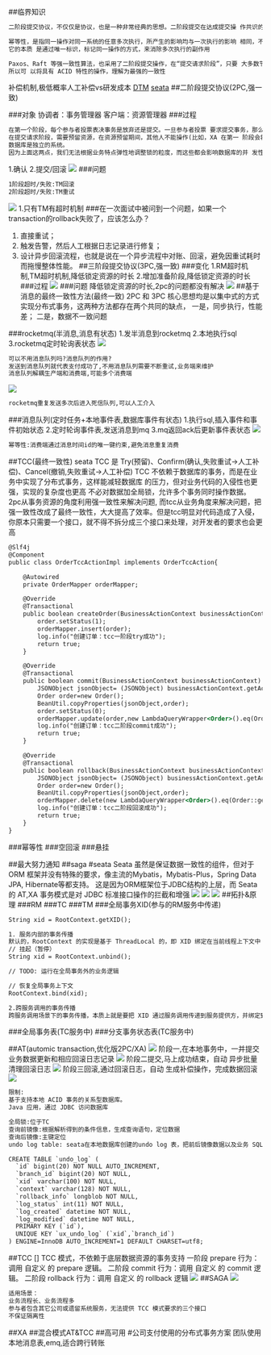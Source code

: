 ##临界知识
```asp
二阶段提交协议，不仅仅是协议，也是一种非常经典的思想。二阶段提交在达成提交操 作共识的算法中应用广泛，比如 XA 协议、TCC、Paxos、Raft 等   

幂等性，是指同一操作对同一系统的任意多次执行，所产生的影响均与一次执行的影响 相同，不会因为多次执行而产生副作用。常见的实现方法有 Token、索引等。
它的本质 是通过唯一标识，标记同一操作的方式，来消除多次执行的副作用  

Paxos、Raft 等强一致性算法，也采用了二阶段提交操作，在“提交请求阶段”，只要 大多数节点确认就可以，而具有 ACID 特性的事务，则要求全部节点确认可以。
所以可 以将具有 ACID 特性的操作，理解为最强的一致性
```
补偿机制,极低概率人工补偿vs研发成本
[](https://zhuanlan.zhihu.com/p/387487859)
[DTM](https://github.com/dtm-labs/dtm)
[seata](https://github.com/seata/seata)
[](https://www.cnblogs.com/jajian/p/10014145.html)
##二阶段提交协议(2PC,强一致)

###对象
协调者：事务管理器
客户端：资源管理器
###过程
```asp
在第一个阶段，每个参与者投票表决事务是放弃还是提交。一旦参与者投票 要求提交事务，那么就不允许放弃事务
在提交请求阶段，需要预留资源，在资源预留期间，其他人不能操作(比如，XA 在第一 阶段会将相关资源锁定);
数据库是独立的系统。
因为上面这两点，我们无法根据业务特点弹性地调整锁的粒度，而这些都会影响数据库的并 发性能
```
1.确认
2.提交/回滚
![](.z_01_分布式_临界知识_分布式事务(consistency)_二阶段提交_TCC_最强一致性_images/c664477e.png)
###问题
```asp
1阶段超时/失败:TM回滚
2阶段超时/失败:TM重试
```
![](.z_01_分布式_临界知识_分布式事务(consistency)_二阶段提交_TCC_最强一致性_images/24476356.png)
1.只有TM有超时机制
###在一次面试中被问到一个问题，如果一个transaction的rollback失败了，应该怎么办？
1. 直接重试；
2. 触发告警，然后人工根据日志记录进行修复；
3. 设计异步回滚流程，也就是说在一个异步流程中对账、回滚，避免因重试耗时而拖慢整体性能。
##三阶段提交协议(3PC,强一致)
[](https://juejin.cn/post/6844903621495111688)
[](https://time.geekbang.org/column/article/144970)
###变化
1.RM超时机制,TM超时机制,降低锁定资源的时长
2.增加准备阶段,降低锁定资源的时长
###过程
![](.z_01_分布式_临界知识_分布式事务(consistency)_二阶段提交_TCC_最强一致性_images/f88f44a9.png)
###问题
降低锁定资源的时长,2pc的问题都没有解决
![](.z_01_分布式_临界知识_分布式事务(consistency)_二阶段提交_TCC_最强一致性_images/24476356.png)
##基于消息的最终一致性方法(最终一致)
2PC 和 3PC 核心思想均是以集中式的方式实现分布式事务，这两种方法都存在两个共同的缺点，
一是，同步执行，性能差；
二是，数据不一致问题

###rocketmq(半消息,消息有状态)
1.发半消息到rocketmq
2.本地执行sql
3.rocketmq定时轮询表状态
[](https://juejin.cn/post/6844903951448408071)
![](.z_01_分布式_临界知识_分布式事务(consistency)_二阶段提交_TCC_最强一致性_images/c147834e.png)
```asp
可以不用消息队列吗?消息队列的作用?
发送到消息队列就代表支付成功了,不用消息队列需要不断重试,业务端来维护
消息队列解耦生产端和消费端,可能多个消费端
```
![](.z_01_分布式_临界知识_分布式事务(consistency)_二阶段提交_TCC_最强一致性_images/a8ea5864.png)
```asp
rocketmq重复发送多次后进入死信队列,可以人工介入
```
###消息队列(定时任务+本地事件表,数据库事件有状态)
1.执行sql,插入事件和事件初始状态
2.定时轮询事件表,发送消息到mq
3.mq返回ack后更新事件表状态
![](.z_01_分布式_临界知识_分布式事务(consistency)_二阶段提交_TCC_最强一致性_images/eb13a1ce.png)
```asp
幂等性:消费端通过消息时间id的唯一键约束,避免消息重复消费
```
##TCC(最终一致性)
seata
TCC 是 Try(预留)、Confirm(确认,失败重试->人工补偿)、Cancel(撤销,失败重试->人工补偿) 
TCC 不依赖于数据库的事务，而是在业务中实现了分布式事务，这样能减轻数据库 的压力，但对业务代码的入侵性也更强，实现的复杂度也更高
不必对数据加全局锁，允许多个事务同时操作数据。
[](https://xie.infoq.cn/article/85444fc19f7c4bf770111f0d7)
[](https://juejin.cn/post/6969550286750744590)
[](https://www.codingapi.com/docs/txlcn-demo-springcloud/)
2pc从事务资源的角度利用强一致性来解决问题,
而tcc从业务角度来解决问题，把强一致性改成了最终一致性，大大提高了效率。但是tcc明显对代码造成了入侵，你原本只需要一个接口，就不得不拆分成三个接口来处理，对开发者的要求也会更高
```asp
@Slf4j
@Component
public class OrderTccActionImpl implements OrderTccAction{

    @Autowired
    private OrderMapper orderMapper;

    @Override
    @Transactional
    public boolean createOrder(BusinessActionContext businessActionContext, Order order) {
        order.setStatus(1);
        orderMapper.insert(order);
        log.info("创建订单：tcc一阶段try成功");
        return true;
    }

    @Override
    @Transactional
    public boolean commit(BusinessActionContext businessActionContext) {
        JSONObject jsonObject= (JSONObject) businessActionContext.getActionContext("order");
        Order order=new Order();
        BeanUtil.copyProperties(jsonObject,order);
        order.setStatus(0);
        orderMapper.update(order,new LambdaQueryWrapper<Order>().eq(Order::getOrderNumber,order.getOrderNumber()));
        log.info("创建订单：tcc二阶段commit成功");
        return true;
    }

    @Override
    @Transactional
    public boolean rollback(BusinessActionContext businessActionContext) {
        JSONObject jsonObject= (JSONObject) businessActionContext.getActionContext("order");
        Order order=new Order();
        BeanUtil.copyProperties(jsonObject,order);
        orderMapper.delete(new LambdaQueryWrapper<Order>().eq(Order::getOrderNumber,order.getOrderNumber()));
        log.info("创建订单：tcc二阶段回滚成功");
        return true;
    }
}

```

###幂等性
###空回滚
[](https://cloud.tencent.com/developer/article/1786144)
###悬挂

##最大努力通知
##saga
#seata
Seata 虽然是保证数据一致性的组件，但对于 ORM 框架并没有特殊的要求，像主流的Mybatis，Mybatis-Plus，Spring Data JPA, Hibernate等都支持。
这是因为ORM框架位于JDBC结构的上层，而 Seata 的 AT,XA 事务模式是对 JDBC 标准接口操作的拦截和增强
[](https://seata.io/zh-cn/docs/overview/what-is-seata.html)
![](.z_01_分布式_临界知识_分布式事务(consistency)_二阶段提交_TCC_最强一致性_images/ce3fbb5f.png)
![](.z_01_分布式_临界知识_分布式事务(consistency)_二阶段提交_TCC_最强一致性_images/8dabf03b.png)
![](.z_01_分布式_临界知识_分布式事务(consistency)_二阶段提交_TCC_最强一致性_images/2ad09d69.png)
##拓扑&原理
###RM
###TC
###TM
###全局事务XID(参与的RM服务中传递)
[](https://seata.io/zh-cn/docs/user/microservice.html)
```asp
String xid = RootContext.getXID();

1. 服务内部的事务传播
默认的，RootContext 的实现是基于 ThreadLocal 的，即 XID 绑定在当前线程上下文中
// 挂起（暂停）
String xid = RootContext.unbind();

// TODO: 运行在全局事务外的业务逻辑

// 恢复全局事务上下文
RootContext.bind(xid);

2.跨服务调用的事务传播
跨服务调用场景下的事务传播，本质上就是要把 XID 通过服务调用传递到服务提供方，并绑定到 RootContext 中去
```
###全局事务表(TC服务中)
###分支事务状态表(TC服务中)

##AT(automic transaction,优化版2PC/XA)
![](.z_01_分布式_临界知识_分布式事务(consistency)_二阶段提交_TCC_最强一致性_images/dd3491d5.png)
阶段一,在本地事务中，一并提交业务数据更新和相应回滚日志记录
![](.z_01_分布式_临界知识_分布式事务(consistency)_二阶段提交_TCC_最强一致性_images/5867a1ff.png)
阶段二提交,马上成功结束，自动 异步批量清理回滚日志
![](.z_01_分布式_临界知识_分布式事务(consistency)_二阶段提交_TCC_最强一致性_images/67e777f3.png)
阶段三回滚,通过回滚日志，自动 生成补偿操作，完成数据回滚
![](.z_01_分布式_临界知识_分布式事务(consistency)_二阶段提交_TCC_最强一致性_images/1bbf8199.png)
```asp
限制:
基于支持本地 ACID 事务的关系型数据库。
Java 应用，通过 JDBC 访问数据库
```
```asp
全局锁:位于TC
查询前镜像:根据解析得到的条件信息，生成查询语句，定位数据
查询后镜像:主键定位
undo log table: seata在本地数据库创建的undo log 表，把前后镜像数据以及业务 SQL 相关的信息组成一条回滚日志记录，插入到 UNDO_LOG 表中
```
```asp
CREATE TABLE `undo_log` (
  `id` bigint(20) NOT NULL AUTO_INCREMENT,
  `branch_id` bigint(20) NOT NULL,
  `xid` varchar(100) NOT NULL,
  `context` varchar(128) NOT NULL,
  `rollback_info` longblob NOT NULL,
  `log_status` int(11) NOT NULL,
  `log_created` datetime NOT NULL,
  `log_modified` datetime NOT NULL,
  PRIMARY KEY (`id`),
  UNIQUE KEY `ux_undo_log` (`xid`,`branch_id`)
) ENGINE=InnoDB AUTO_INCREMENT=1 DEFAULT CHARSET=utf8;
```
##TCC
[]
TCC 模式，不依赖于底层数据资源的事务支持
一阶段 prepare 行为：调用 自定义 的 prepare 逻辑。
二阶段 commit 行为：调用 自定义 的 commit 逻辑。
二阶段 rollback 行为：调用 自定义 的 rollback 逻辑
![](.z_01_分布式_临界知识_分布式事务(consistency)_二阶段提交_TCC_最强一致性_images/670960d8.png)
##SAGA
![](.z_01_分布式_临界知识_分布式事务(consistency)_二阶段提交_TCC_最强一致性_images/979185db.png)
```asp
适用场景：
业务流程长、业务流程多
参与者包含其它公司或遗留系统服务，无法提供 TCC 模式要求的三个接口
不保证隔离性
```
##XA
##混合模式AT&TCC
##高可用
#公司支付使用的分布式事务方案
团队使用本地消息表,emq,适合跨行转账
[](https://xiaomi-info.github.io/2020/01/02/distributed-transaction/)
